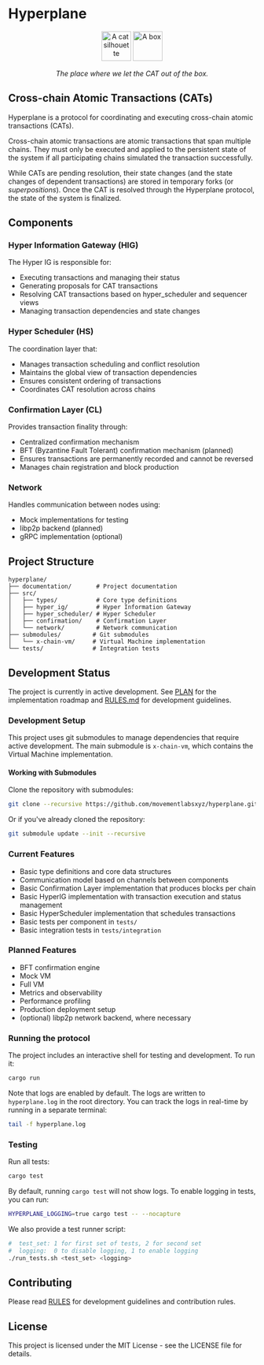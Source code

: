 # Hyperplane

<p align="center">
  <img src="documentation/cat.jpg" alt="A cat silhouette" width="60"/>
  <img src="documentation/box.jpg" alt="A box" width="60"/>
</p>

<p align="center">
  <em>The place where we let the CAT out of the box.</em>
</p>

## Cross-chain Atomic Transactions (CATs)

Hyperplane is a protocol for coordinating and executing cross-chain atomic transactions (CATs).

Cross-chain atomic transactions are atomic transactions that span multiple chains. They must only be executed and applied to the persistent state of the system if all participating chains simulated the transaction successfully.

While CATs are pending resolution, their state changes (and the state changes of dependent transactions) are stored in temporary forks (or *superpositions*). Once the CAT is resolved through the Hyperplane protocol, the state of the system is finalized.

## Components

### Hyper Information Gateway (HIG)

The Hyper IG is responsible for:

- Executing transactions and managing their status
- Generating proposals for CAT transactions
- Resolving CAT transactions based on hyper_scheduler and sequencer views
- Managing transaction dependencies and state changes

### Hyper Scheduler (HS)

The coordination layer that:

- Manages transaction scheduling and conflict resolution
- Maintains the global view of transaction dependencies
- Ensures consistent ordering of transactions
- Coordinates CAT resolution across chains

### Confirmation Layer (CL)

Provides transaction finality through:

- Centralized confirmation mechanism
- BFT (Byzantine Fault Tolerant) confirmation mechanism (planned)
- Ensures transactions are permanently recorded and cannot be reversed
- Manages chain registration and block production

### Network

Handles communication between nodes using:

- Mock implementations for testing
- libp2p backend (planned)
- gRPC implementation (optional)

## Project Structure

```
hyperplane/
├── documentation/       # Project documentation
├── src/
│   ├── types/           # Core type definitions
│   ├── hyper_ig/        # Hyper Information Gateway
│   ├── hyper_scheduler/ # Hyper Scheduler
│   ├── confirmation/    # Confirmation Layer
│   └── network/         # Network communication
├── submodules/         # Git submodules
│   └── x-chain-vm/     # Virtual Machine implementation
└── tests/              # Integration tests
```

## Development Status

The project is currently in active development. See [PLAN](PLAN.md) for the implementation roadmap and [RULES.md](RULES.md) for development guidelines.

### Development Setup

This project uses git submodules to manage dependencies that require active development. The main submodule is `x-chain-vm`, which contains the Virtual Machine implementation.

#### Working with Submodules

Clone the repository with submodules:

```bash
git clone --recursive https://github.com/movementlabsxyz/hyperplane.git
```

Or if you've already cloned the repository:

```bash
git submodule update --init --recursive
```

### Current Features

- Basic type definitions and core data structures
- Communication model based on channels between components
- Basic Confirmation Layer implementation that produces blocks per chain
- Basic HyperIG implementation with transaction execution and status management
- Basic HyperScheduler implementation that schedules transactions
- Basic tests per component in `tests/`
- Basic integration tests in `tests/integration`

### Planned Features

- BFT confirmation engine
- Mock VM
- Full VM
- Metrics and observability
- Performance profiling
- Production deployment setup
- (optional) libp2p network backend, where necessary

### Running the protocol

The project includes an interactive shell for testing and development. To run it:

```bash
cargo run
```

Note that logs are enabled by default. The logs are written to `hyperplane.log` in the root directory. You can track the logs in real-time by running in a separate terminal:

```bash
tail -f hyperplane.log
```

### Testing

Run all tests:

```bash
cargo test
```

By default, running `cargo test` will not show logs. To enable logging in tests, you can run:

```bash
HYPERPLANE_LOGGING=true cargo test -- --nocapture
```

We also provide a test runner script:

```bash
#  test_set: 1 for first set of tests, 2 for second set
#  logging:  0 to disable logging, 1 to enable logging
./run_tests.sh <test_set> <logging>
```

## Contributing

Please read [RULES](RULES.md) for development guidelines and contribution rules.

## License

This project is licensed under the MIT License - see the LICENSE file for details.
